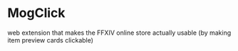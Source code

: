 # MogClick
 web extension that makes the FFXIV online store actually usable (by making item preview cards clickable)
